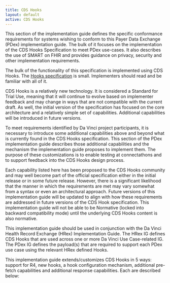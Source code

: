 ```yaml
---
title: CDS Hooks
layout: default
active: CDS Hooks
---
```


This section of the implementation guide defines the specific conformance requirements for systems wishing to conform to this Payer Data Exchange (PDex) implementation guide. The bulk of it focuses on the implementation of the CDS Hooks Specification to meet PDex use-cases. It also describes the use of SMART on FHIR and provides guidance on privacy, security and other implementation requirements.

The bulk of the functionality of this specification is implemented using CDS Hooks. The [Hooks specification](https://cds-hooks.org/) is small. Implementers should read and be familiar with all of it.

CDS Hooks is a relatively new technology. It is considered a Standard for Trial Use, meaning that it will continue to evolve based on implementer feedback and may change in ways that are not compatible with the current draft. As well, the initial version of the specification has focused on the core architecture and a relatively simple set of capabilities. Additional capabilities will be introduced in future versions.

To meet requirements identified by Da Vinci project participants, it is necessary to introduce some additional capabilities above and beyond what is currently found in the CDS Hooks specification. This section of the PDex implementation guide describes those additional capabilities and the mechanism the implementation guide proposes to implement them. The purpose of these customizations is to enable testing at connectathons and to support feedback into the CDS Hooks design process.

Each capability listed here has been proposed to the CDS Hooks community and may well become part of the official specification either in the initial release or in some future release. However, there is a significant likelihood that the manner in which the requirements are met may vary somewhat from a syntax or even an architectural approach. Future versions of this implementation guide will be updated to align with how these requirements are addressed in future versions of the CDS Hook specification. This implementation guide will not be able to be Normative (locked into backward compatibility mode) until the underlying CDS Hooks content is also normative.

This implementation guide should be used in conjunction with the Da Vinci Health Record Exchange (HRex) Implementation Guide. The HRex IG defines CDS Hooks that are used across one or more Da Vinci Use Case-related IG. The PDex IG defines the payload(s) that are required to support each PDex use case using the relevant HRex defined Hooks.  

This implementation guide extends/customizes CDS Hooks in 5 ways: support for R4, new hooks, a hook configuration mechanism, additional pre-fetch capabilities and additional response capabilities. Each are described below:

